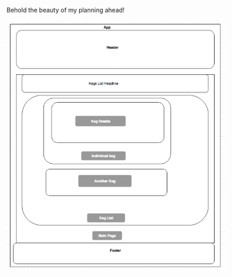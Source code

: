 Behold the beauty of my planning ahead!

![ss1](https://github.com/brnhensley/react-tap-room/blob/master/diagram.png)